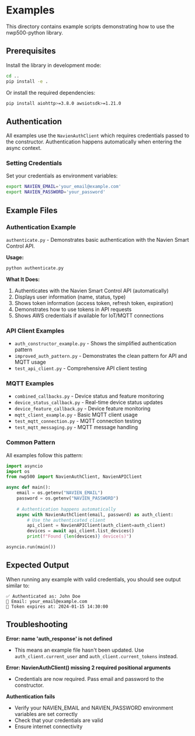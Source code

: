 # Examples

This directory contains example scripts demonstrating how to use the nwp500-python library.

## Prerequisites

Install the library in development mode:

```bash
cd ..
pip install -e .
```

Or install the required dependencies:

```bash
pip install aiohttp>=3.8.0 awsiotsdk>=1.21.0
```

## Authentication

All examples use the `NavienAuthClient` which requires credentials passed to the constructor. Authentication happens automatically when entering the async context.

### Setting Credentials

Set your credentials as environment variables:

```bash
export NAVIEN_EMAIL='your_email@example.com'
export NAVIEN_PASSWORD='your_password'
```

## Example Files

### Authentication Example

`authenticate.py` - Demonstrates basic authentication with the Navien Smart Control API.

**Usage:**
```bash
python authenticate.py
```

**What It Does:**
1. Authenticates with the Navien Smart Control API (automatically)
2. Displays user information (name, status, type)
3. Shows token information (access token, refresh token, expiration)
4. Demonstrates how to use tokens in API requests
5. Shows AWS credentials if available for IoT/MQTT connections

### API Client Examples

- `auth_constructor_example.py` - Shows the simplified authentication pattern
- `improved_auth_pattern.py` - Demonstrates the clean pattern for API and MQTT usage
- `test_api_client.py` - Comprehensive API client testing

### MQTT Examples

- `combined_callbacks.py` - Device status and feature monitoring
- `device_status_callback.py` - Real-time device status updates
- `device_feature_callback.py` - Device feature monitoring
- `mqtt_client_example.py` - Basic MQTT client usage
- `test_mqtt_connection.py` - MQTT connection testing
- `test_mqtt_messaging.py` - MQTT message handling

### Common Pattern

All examples follow this pattern:

```python
import asyncio
import os
from nwp500 import NavienAuthClient, NavienAPIClient

async def main():
    email = os.getenv("NAVIEN_EMAIL")
    password = os.getenv("NAVIEN_PASSWORD")
    
    # Authentication happens automatically
    async with NavienAuthClient(email, password) as auth_client:
        # Use the authenticated client
        api_client = NavienAPIClient(auth_client=auth_client)
        devices = await api_client.list_devices()
        print(f"Found {len(devices)} device(s)")

asyncio.run(main())
```

## Expected Output

When running any example with valid credentials, you should see output similar to:

```
✅ Authenticated as: John Doe
📧 Email: your_email@example.com
🔑 Token expires at: 2024-01-15 14:30:00
```

## Troubleshooting

**Error: name 'auth_response' is not defined**
- This means an example file hasn't been updated. Use `auth_client.current_user` and `auth_client.current_tokens` instead.

**Error: NavienAuthClient() missing 2 required positional arguments**
- Credentials are now required. Pass email and password to the constructor.

**Authentication fails**
- Verify your NAVIEN_EMAIL and NAVIEN_PASSWORD environment variables are set correctly
- Check that your credentials are valid
- Ensure internet connectivity
